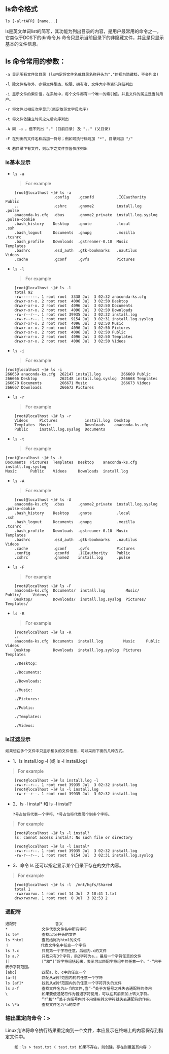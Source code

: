 ## ls命令格式
    ls [-alrtAFR] [name...]
    
  ls是英⽂单词list的简写，其功能为列出⽬录的内容，是⽤户最常⽤的命令之⼀，它类似于DOS下的dir命令,ls 命令只显示当前目录下的非隐藏文件，并且是只显示基本的文件信息。
## ls 命令常用的参数：
````
-a 显示所有文件及目录 (ls内定将文件名或目录名称开头为"."的视为隐藏档，不会列出) 

-l 除文件名称外，亦将文件型态、权限、拥有者、文件大小等资讯详细列出 

-i 显示文件的索引值，在系统中，每个文件都有一个唯一的索引值，并且文件的属主是当前用户。

-r 将文件以相反次序显示(原定依英文字母次序) 

-t 将文件依建立时间之先后次序列出 

-A 同 -a ，但不列出 "." (目前目录) 及 ".." (父目录) 

-F 在列出的文件名称后加一符号；例如可执行档则加 "*", 目录则加 "/" 

-R 若目录下有文件，则以下之文件亦皆依序列出
````

### ls基本显示
* `ls -a`

    >For example
````
    [root@localhost ~]# ls -a
    .                .config    .gconfd          .ICEauthority       Public
    ..               .cshrc     .gnome2          install.log         .pulse
    anaconda-ks.cfg  .dbus      .gnome2_private  install.log.syslog  .pulse-cookie
    .bash_history    Desktop    .gnote           .local              .ssh
    .bash_logout     Documents  .gnupg           .mozilla            .tcshrc
    .bash_profile    Downloads  .gstreamer-0.10  Music               Templates
    .bashrc          .esd_auth  .gtk-bookmarks   .nautilus           Videos
    .cache           .gconf     .gvfs            Pictures
````
* `ls -l`

    >For example
````
    [root@localhost ~]# ls -l
    total 92
    -rw-------. 1 root root  3338 Jul  3 02:32 anaconda-ks.cfg
    drwxr-xr-x. 2 root root  4096 Jul  3 02:50 Desktop
    drwxr-xr-x. 2 root root  4096 Jul  3 02:50 Documents
    drwxr-xr-x. 2 root root  4096 Jul  3 02:50 Downloads
    -rw-r--r--. 1 root root 39935 Jul  3 02:32 install.log
    -rw-r--r--. 1 root root  9154 Jul  3 02:31 install.log.syslog
    drwxr-xr-x. 2 root root  4096 Jul  3 02:50 Music
    drwxr-xr-x. 2 root root  4096 Jul  3 02:50 Pictures
    drwxr-xr-x. 2 root root  4096 Jul  3 02:50 Public
    drwxr-xr-x. 2 root root  4096 Jul  3 02:50 Templates
    drwxr-xr-x. 2 root root  4096 Jul  3 02:50 Videos
````
* `ls -i`

    >For example
````
[root@localhost ~]# ls -i
266659 anaconda-ks.cfg  262147 install.log         266669 Public
266666 Desktop          262148 install.log.syslog  266668 Templates
266670 Documents        266671 Music               266673 Videos
266667 Downloads        266672 Pictures
````
* `ls -r`

    >For example
````
    [root@localhost ~]# ls -r
    Videos     Pictures            install.log  Desktop
    Templates  Music               Downloads    anaconda-ks.cfg
    Public     install.log.syslog  Documents
````    
* `ls -t`

    >For example
````
[root@localhost ~]# ls -t
Documents  Pictures  Templates  Desktop    anaconda-ks.cfg  install.log.syslog
Music      Public    Videos     Downloads  install.log
````    
* `ls -A`

    >For example
````
    [root@localhost ~]# ls -A
    anaconda-ks.cfg  .dbus      .gnome2_private  install.log.syslog  .pulse-cookie
    .bash_history    Desktop    .gnote           .local              .ssh
    .bash_logout     Documents  .gnupg           .mozilla            .tcshrc
    .bash_profile    Downloads  .gstreamer-0.10  Music               Templates
    .bashrc          .esd_auth  .gtk-bookmarks   .nautilus           Videos
    .cache           .gconf     .gvfs            Pictures
    .config          .gconfd    .ICEauthority    Public
    .cshrc           .gnome2    install.log      .pulse
````    
* `ls -F`

    >For example
````
    [root@localhost ~]# ls -F
    anaconda-ks.cfg  Documents/  install.log         Music/     Public/     Videos/
    Desktop/         Downloads/  install.log.syslog  Pictures/  Templates/
````    
* `ls -R`

    >For example
````
    [root@localhost ~]# ls -R
    .:
    anaconda-ks.cfg  Documents  install.log         Music     Public     Videos
    Desktop          Downloads  install.log.syslog  Pictures  Templates

    ./Desktop:

    ./Documents:

    ./Downloads:

    ./Music:

    ./Pictures:

    ./Public:

    ./Templates:

    ./Videos:
````    
### ls过滤显示
    如果想在多个文件中只显示相关的文件信息，可以采用下面的几种方式。
* 1、ls install.log -l (或 ls -l install.log）
>For example
````
    [root@localhost ~]# ls install.log -l
    -rw-r--r--. 1 root root 39935 Jul  3 02:32 install.log
    [root@localhost ~]# ls -l install.log
    -rw-r--r--. 1 root root 39935 Jul  3 02:32 install.log 
````
* 2、ls -l instal*  和  ls -l instal?

      ?号占位符代表一个字符，*号占位符代表零个到多个字符。
      
>For example
````
    [root@localhost ~]# ls -l instal?
    ls: cannot access instal?: No such file or directory
    
    [root@localhost ~]# ls -l instal*
    -rw-r--r--. 1 root root 39935 Jul  3 02:32 install.log
    -rw-r--r--. 1 root root  9154 Jul  3 02:31 install.log.syslog
````
* 3、命令 ls 还可以指定显示某个目录下存在的文件内容。
>For example
````
    [root@localhost ~]# ls -l  /mnt/hgfs/Shared
    total 1
    -rwxrwxrwx. 1 root root 14 Jul  2 18:41 1.txt
    drwxrwxrwx. 1 root root  0 Jul  3 02:53 2
````
### 通配符
````
通配符                 含义
*               ⽂件代表⽂件名中所有字符
ls te*          查找以te开头的⽂件
ls *html        查找结尾为html的⽂件
？              代表⽂件名中任意⼀个字符
ls ?.c          只找第⼀个字符任意，后缀为.c的⽂件
ls a.?          只找只有3个字符，前2字符为a.，最后⼀个字符任意的⽂件
[]              [”和“]”将字符组括起来，表示可以匹配字符组中的任意⼀个。“-”⽤于表示字符范围。
[abc]           匹配a、b、c中的任意⼀个
[a-f]           匹配从a到f范围内的的任意⼀个字符
ls [af]*        找到从a到f范围内的的任意⼀个字符开头的⽂件
ls a-f          查找⽂件名为a-f的⽂件,当“-”处于⽅括号之外失去通配符的作⽤
\               如果要使通配符作为普通字符使⽤，可以在其前⾯加上转义字符。
                “?”和“*”处于⽅括号内时不⽤使⽤转义字符就失去通配符的作⽤。
ls \*a          查找⽂件名为*a的⽂件
````
### 输出重定向命令：>

Linux允许将命令执⾏结果重定向到⼀个⽂件，本应显示在终端上的内容保存到指定⽂件中。

        如：ls > test.txt ( test.txt 如果不存在，则创建，存在则覆盖其内容 )
